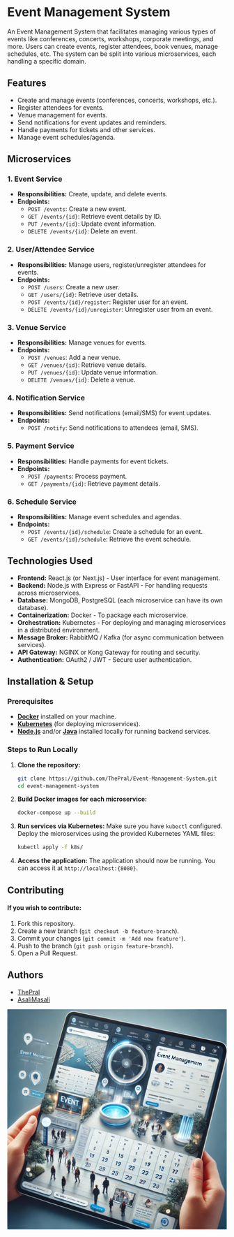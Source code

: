 # Event Management System

An Event Management System that facilitates managing various types of events like conferences, concerts, workshops, corporate meetings, and more. Users can create events, register attendees, book venues, manage schedules, etc. The system can be split into various microservices, each handling a specific domain.
## Features

- Create and manage events (conferences, concerts, workshops, etc.).
- Register attendees for events.
- Venue management for events.
- Send notifications for event updates and reminders.
- Handle payments for tickets and other services.
- Manage event schedules/agenda.
## Microservices

### 1. Event Service
- **Responsibilities:** Create, update, and delete events.
- **Endpoints:**
  - `POST /events`: Create a new event.
  - `GET /events/{id}`: Retrieve event details by ID.
  - `PUT /events/{id}`: Update event information.
  - `DELETE /events/{id}`: Delete an event.
  
### 2. User/Attendee Service
- **Responsibilities:** Manage users, register/unregister attendees for events.
- **Endpoints:**
  - `POST /users`: Create a new user.
  - `GET /users/{id}`: Retrieve user details.
  - `POST /events/{id}/register`: Register user for an event.
  - `DELETE /events/{id}/unregister`: Unregister user from an event.
  
### 3. Venue Service
- **Responsibilities:** Manage venues for events.
- **Endpoints:**
  - `POST /venues`: Add a new venue.
  - `GET /venues/{id}`: Retrieve venue details.
  - `PUT /venues/{id}`: Update venue information.
  - `DELETE /venues/{id}`: Delete a venue.
  
### 4. Notification Service
- **Responsibilities:** Send notifications (email/SMS) for event updates.
- **Endpoints:**
  - `POST /notify`: Send notifications to attendees (email, SMS).
  
### 5. Payment Service
- **Responsibilities:** Handle payments for event tickets.
- **Endpoints:**
  - `POST /payments`: Process payment.
  - `GET /payments/{id}`: Retrieve payment details.

### 6. Schedule Service
- **Responsibilities:** Manage event schedules and agendas.
- **Endpoints:**
  - `POST /events/{id}/schedule`: Create a schedule for an event.
  - `GET /events/{id}/schedule`: Retrieve the event schedule.

## Technologies Used
- **Frontend:** React.js (or Next.js) - User interface for event management.
- **Backend:** Node.js with Express or FastAPI - For handling requests across microservices.
- **Database:** MongoDB, PostgreSQL (each microservice can have its own database).
- **Containerization:** Docker - To package each microservice.
- **Orchestration:** Kubernetes - For deploying and managing microservices in a distributed environment.
- **Message Broker:** RabbitMQ / Kafka (for async communication between services).
- **API Gateway:** NGINX or Kong Gateway for routing and security.
- **Authentication:** OAuth2 / JWT - Secure user authentication.
## Installation & Setup

### Prerequisites
- [**Docker**](https://docs.docker.com/get-docker/) installed on your machine.
- [**Kubernetes**](https://kubernetes.io/releases/download/) (for deploying microservices).
- [**Node.js**](https://nodejs.org/en) and/or [**Java**](https://www.java.com/en/) installed locally for running backend services.

### Steps to Run Locally
1. **Clone the repository:**

    ```bash
   git clone https://github.com/ThePral/Event-Management-System.git
   cd event-management-system
    ```
2. **Build Docker images for each microservice:**

    ```bash
    docker-compose up --build
    ```
3. **Run services via Kubernetes:** Make sure you have `kubectl` configured. Deploy the microservices using the provided Kubernetes YAML files:

    ```bash
    kubectl apply -f k8s/
    ```
4. **Access the application:** The application should now be running. You can access it at `http://localhost:{8080}`.
## Contributing

#### If you wish to contribute:

1. Fork this repository.
2. Create a new branch (`git checkout -b feature-branch`).
3. Commit your changes (`git commit -m 'Add new feature'`).
4. Push to the branch (`git push origin feature-branch`).
5. Open a Pull Request.
## Authors

- [ThePral](https://www.github.com/ThePral)
- [AsaliMasali](https://www.github.com/Asalimasali)


![Logo](readme.png)


